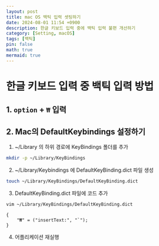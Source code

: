 ```yaml
---
layout: post
title: mac OS 백틱 입력 셋팅하기
date: 2024-08-01 11:54 +0900
description: 한글 키보드 입력 중에 백틱 입력 불편 개선하기
category: [Setting, macOS]
tags: [백틱]
pin: false
math: true
mermaid: true
---
```

# 한글 키보드 입력 중 백틱 입력 방법

## 1. `option` + `₩` 입력

## 2. Mac의 DefaultKeybindings 설정하기

1. ~/Library 의 하위 경로에 KeyBindings 폴더를 추가
```bash
mkdir -p ~/Library/KeyBindings
```
2. ~/Library/Keybindings 에 DefaultKeyBinding.dict 파일 생성
```bash
touch ~/Library/KeyBindings/DefaultKeyBinding.dict
```
3. DefaultKeyBinding.dict 파일에 코드 추가
```bash
vim ~/Library/KeyBindings/DefaultKeyBinding.dict
```
```plaintext
{
    "₩" = ("insertText:", "`");
}
```
4. 어플리케이션 재실행